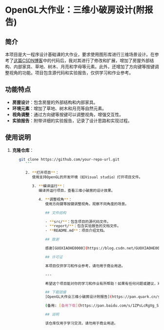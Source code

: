 # OpenGL大作业：三维小破房设计(附报告)

## 简介

本项目是大一程序设计基础课的大作业，要求使用图形库进行三维场景设计。在参考了[这篇CSDN博客](https://blog.csdn.net/GUOXIAOHE0000/article/details/80893549)中的代码后，我对其进行了修改和扩展，增加了房屋外部结构、内部家具、草地、树木、月亮和字母等元素。此外，还增加了方向键等按键调整视角的功能。项目包含源代码和实验报告，仅供学习和作业参考。

## 功能特点

- **房屋设计**：包含房屋的外部结构和内部家具。
- **环境元素**：增加了草地、树木和月亮等自然元素。
- **视角调整**：通过方向键等按键可以调整视角，增强交互性。
- **实验报告**：附带详细的实验报告，记录了设计思路和实现过程。

## 使用说明

1. **克隆仓库**：
   ```bash
      git clone https://github.com/your-repo-url.git
         ```

         2. **打开项目**：
            使用支持OpenGL的开发环境（如Visual studio）打开项目文件。

            3. **编译运行**：
               编译并运行项目，查看三维小破房的设计效果。

               4. **调整视角**：
                  使用方向键等按键调整视角，观察不同角度的场景。

                  ## 文件结构

                  - **src/**：包含项目的源代码文件。
                  - **report/**：包含实验报告的文档文件。
                  - **README.md**：项目介绍文档。

                  ## 致谢

                  感谢[GUOXIAOHE0000](https://blog.csdn.net/GUOXIAOHE0000)提供的初始代码，为我的学习提供了很大的帮助。

                  ## 许可证

                  本项目仅供学习和作业参考，请勿用于商业用途。

                  ---

                  希望这个项目能对你的学习和作业有所帮助！如果有任何问题或建议，欢迎提出。

                  ## 下载链接
                  [OpenGL大作业三维小破房设计附报告](https://pan.quark.cn/s/83bbc4126946) 

                  (备用: [备用下载](https://pan.baidu.com/s/1ZPsLcRgVg_Sha3L_VZey1Q?pwd=1234))

                  ## 说明

                  该仓库仅用于学习交流，请勿用于商业用途。
